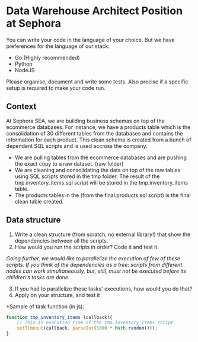 # Data Warehouse Architect Position at Sephora

You can write your code in the language of your choice. But we have preferences for the language of our stack:

- Go (Highly recommended)
- Python
- NodeJS

Please organise, document and write some tests.
Also precise if a specific setup is required to make your code run.

## Context
At Sephora SEA, we are building business schemas on top of the ecommerce databases.
For instance, we have a products table which is the consolidation of 30 different tables from the databases and contains the information for each product. This clean schema is created from a bunch of dependent SQL scripts and is used accross the company.

- We are pulling tables from the ecommerce databases and are pushing the exact copy to a raw dataset. (raw folder)
- We are cleaning and consolidating the data on top of the raw tables using SQL scripts stored in the tmp folder. The result of the tmp.inventory_items.sql script will be stored in the tmp.inventory_items table.
- The products tables in the (from the final.products.sql script) is the final clean table created.

## Data structure

1. Write a clean structure (from scratch, no external library!) that show the dependencies between all the scripts.
2. How would you run the scripts in order? Code it and test it.

*Going further, we would like to parallelize the execution of few of these scripts. If you think of the dependencies as a tree: scripts from different nodes can work simultaneously, but, still, must not be executed before its children's tasks are done.*

3. If you had to parallelize these tasks' executions, how would you do that?
4. Apply on your structure, and test it

*Sample of task function (in js):

```js
function tmp_inventory_items (callback){
    // This is execution time of the tmp.inventory_items script
    setTimeout(callback, parseInt(1000 * Math.random()));
}
```